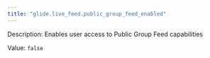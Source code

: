 ```yaml
---
title: "glide.live_feed.public_group_feed_enabled"
---
```


Description: Enables user access to Public Group Feed capabilities

Value: `false`
